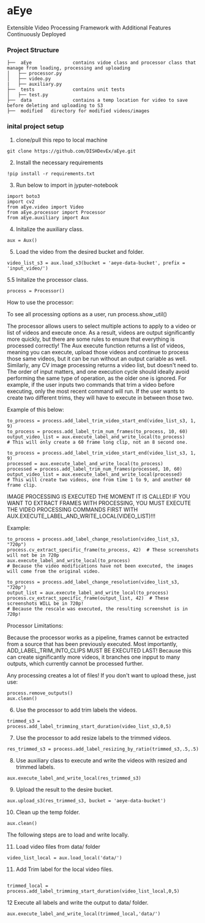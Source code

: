# aEye

Extensible Video Processing Framework with Additional Features Continuously Deployed

### **Project Structure**

```
├──  aEye				contains vidoe class and processor class that manage from loading, processing and uploading
│   ├── processor.py
│   ├── video.py
|   ├── auxiliary.py
├──  tests				contains unit tests
│   ├── test.py
├──  data				contains a temp location for video to save before deleting and uploading to S3
├──  modified   directory for modified videos/images
```

### **inital project setup**

1. clone/pull this repo to local machine

```console
git clone https://github.com/DISHDevEx/aEye.git
```

2. Install the necessary requirements

```console
!pip install -r requirements.txt
```

3. Run below to import in jyputer-notebook

```console
import boto3
import cv2
from aEye.video import Video
from aEye.processor import Processor
from aEye.auxiliary import Aux
```

4. Initalize the auxiliary class.

```console
aux = Aux()
```

5. Load the video from the desired bucket and folder.

```console
video_list_s3 = aux.load_s3(bucket = 'aeye-data-bucket', prefix = 'input_video/')
```

5.5 Initalize the processor class.

```console
process = Processor()
```

How to use the processor:

To see all processing options as a user, run process.show_util()

The processor allows users to select multiple actions to apply to a video or list of videos and execute once. As a result, videos are output significantly more quickly, but 
there are some rules to ensure that everything is processed correctly! The Aux execute function returns a list of videos, meaning you can execute, upload those videos
and continue to process those same videos, but it can be run without an output cariable as well. Similarly, any CV image processing returns a video
list, but doesn't need to. The order of input matters, and one execution cycle should ideally avoid performing the same type of operation, as the older one is ignored.
For example, if the user inputs two commands that trim a video before executing, only the most recent
command will run. If the user wants to create two different trims, they will have to execute in between those two. 

Example of this below:

```console
to_process = process.add_label_trim_video_start_end(video_list_s3, 1, 9)
to_process = process.add_label_trim_num_frames(to_process, 10, 60)
output_video_list = aux.execute_label_and_write_local(to_process)
# This will only create a 60 frame long clip, not an 8 second one.

to_process = process.add_label_trim_video_start_end(video_list_s3, 1, 9)
processed = aux.execute_label_and_write_local(to_process)
processed = process.add_label_trim_num_frames(processed, 10, 60)
output_video_list = aux.execute_label_and_write_local(processed)
# This will create two videos, one from time 1 to 9, and another 60 frame clip.

```

IMAGE PROCESSING IS EXECUTED THE MOMENT IT IS CALLED! IF YOU WANT TO EXTRACT FRAMES WITH PROCESSING, YOU MUST
EXECUTE THE VIDEO PROCESSING COMMANDS FIRST WITH AUX.EXECUTE_LABEL_AND_WRITE_LOCAL(VIDEO_LIST)!!!

Example:

```console
to_process = process.add_label_change_resolution(video_list_s3, "720p")
process.cv_extract_specific_frame(to_process, 42)  # These screenshots will not be in 720p
aux.execute_label_and_write_local(to_process)
# Because the video modifications have not been executed, the images will come from the original video.

to_process = process.add_label_change_resolution(video_list_s3, "720p")
output_list = aux.execute_label_and_write_local(to_process)
process.cv_extract_specific_frame(output_list, 42)  # These screenshots WILL be in 720p!
# Because the rescale was executed, the resulting screenshot is in 720p!
```

Processor Limitations:

Because the processor works as a pipeline, frames cannot be extracted from a source that has been previously executed. 
Most importantly, ADD_LABEL_TRIM_INTO_CLIPS MUST BE EXECUTED LAST! Because this can create significantly more videos, it branches one inpput to many
outputs, which currently cannot be processed further.

Any processing creates a lot of files! If you don't want to upload these, just use:
```console
process.remove_outputs()
aux.clean()
```

6. Use the processor to add trim labels the videos.

```console
trimmed_s3 = process.add_label_trimming_start_duration(video_list_s3,0,5)
```

7. Use the processor to add resize labels to the trimmed videos.

```console
res_trimmed_s3 = process.add_label_resizing_by_ratio(trimmed_s3,.5,.5)
```

8. Use auxiliary class to execute and write the videos with resized and trimmed labels.

```console
aux.execute_label_and_write_local(res_trimmed_s3)
```

9. Upload the result to the desire bucket.

```console
aux.upload_s3(res_trimmed_s3, bucket = 'aeye-data-bucket')
```

10. Clean up the temp folder.

```console
aux.clean()
```

The following steps are to load and write locally.

11. Load video files from data/ folder

```console
video_list_local = aux.load_local('data/')
```

11. Add Trim label for the local video files.

```console

trimmed_local = process.add_label_trimming_start_duration(video_list_local,0,5)
```

12 Execute all labels and write the output to data/ folder.

```console
aux.execute_label_and_write_local(trimmed_local,'data/')
```
